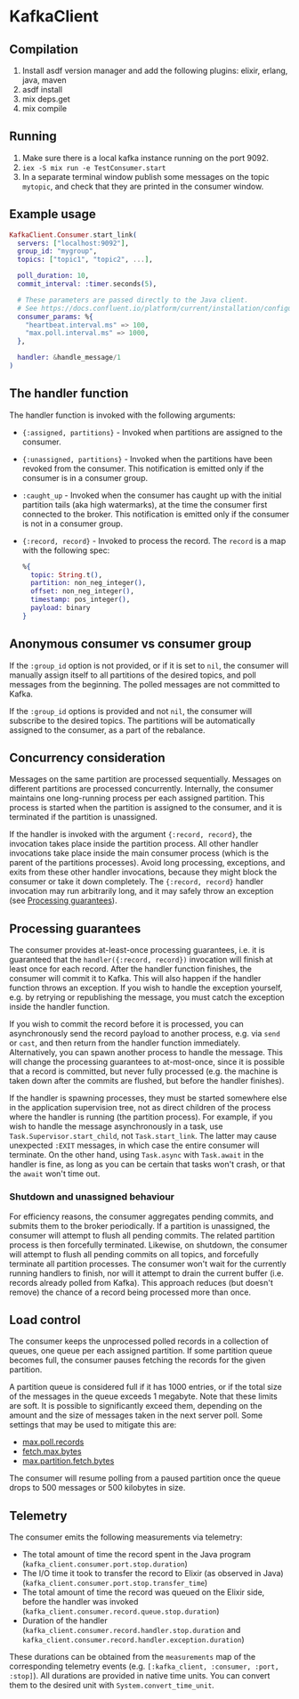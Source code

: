 # KafkaClient

## Compilation

1. Install asdf version manager and add the following plugins: elixir, erlang, java, maven
2. asdf install
3. mix deps.get
4. mix compile

## Running

1. Make sure there is a local kafka instance running on the port 9092.
2. `iex -S mix run -e TestConsumer.start`
3. In a separate terminal window publish some messages on the topic `mytopic`, and check that they are printed in the consumer window.

## Example usage

```elixir
KafkaClient.Consumer.start_link(
  servers: ["localhost:9092"],
  group_id: "mygroup",
  topics: ["topic1", "topic2", ...],

  poll_duration: 10,
  commit_interval: :timer.seconds(5),

  # These parameters are passed directly to the Java client.
  # See https://docs.confluent.io/platform/current/installation/configuration/consumer-configs.html
  consumer_params: %{
    "heartbeat.interval.ms" => 100,
    "max.poll.interval.ms" => 1000,
  },

  handler: &handle_message/1
)
```

## The handler function

The handler function is invoked with the following arguments:

- `{:assigned, partitions}` - Invoked when partitions are assigned to the consumer.
- `{:unassigned, partitions}` - Invoked when the partitions have been revoked from the consumer. This notification is emitted only if the consumer is in a consumer group.
- `:caught_up` - Invoked when the consumer has caught up with the initial partition tails (aka high watermarks), at the time the consumer first connected to the broker. This notification is emitted only if the consumer is not in a consumer group.
- `{:record, record}` - Invoked to process the record. The `record` is a map with the following spec:

    ```elixir
    %{
      topic: String.t(),
      partition: non_neg_integer(),
      offset: non_neg_integer(),
      timestamp: pos_integer(),
      payload: binary
    }
    ```

## Anonymous consumer vs consumer group

If the `:group_id` option is not provided, or if it is set to `nil`, the consumer will manually assign itself to all partitions of the desired topics, and poll messages from the beginning. The polled messages are not committed to Kafka.

If the `:group_id` options is provided and not `nil`, the consumer will subscribe to the desired topics. The partitions will be automatically assigned to the consumer, as a part of the rebalance.

## Concurrency consideration

Messages on the same partition are processed sequentially. Messages on different partitions are processed concurrently. Internally, the consumer maintains one long-running process per each assigned partition. This process is started when the partition is assigned to the consumer, and it is terminated if the partition is unassigned.

If the handler is invoked with the argument `{:record, record}`, the invocation takes place inside the partition process. All other handler invocations take place inside the main consumer process (which is the parent of the partitions processes). Avoid long processing, exceptions, and exits from these other handler invocations, because they might block the consumer or take it down completely. The `{:record, record}` handler invocation may run arbitrarily long, and it may safely throw an exception (see [Processing guarantees](#processing-guarantees)).

## Processing guarantees

The consumer provides at-least-once processing guarantees, i.e. it is guaranteed that the `handler({:record, record})` invocation will finish at least once for each record. After the handler function finishes, the consumer will commit it to Kafka. This will also happen if the handler function throws an exception. If you wish to handle the exception yourself, e.g. by retrying or republishing the message, you must catch the exception inside the handler function.

If you wish to commit the record before it is processed, you can asynchronously send the record payload to another process, e.g. via `send` or `cast`, and then return from the handler function immediately. Alternatively, you can spawn another process to handle the message. This will change the processing guarantees to at-most-once, since it is possible that a record is committed, but never fully processed (e.g. the machine is taken down after the commits are flushed, but before the handler finishes).

If the handler is spawning processes, they must be started somewhere else in the application supervision tree, not as direct children of the process where the handler is running (the partition process). For example, if you wish to handle the message asynchronously in a task, use `Task.Supervisor.start_child`, not `Task.start_link`. The latter may cause unexpected `:EXIT` messages, in which case the entire consumer will terminate. On the other hand, using `Task.async` with `Task.await` in the handler is fine, as long as you can be certain that tasks won't crash, or that the `await` won't time out.


### Shutdown and unassigned behaviour

For efficiency reasons, the consumer aggregates pending commits, and submits them to the broker periodically. If a partition is unassigned, the consumer will attempt to flush all pending commits. The related partition process is then forcefully terminated. Likewise, on shutdown, the consumer will attempt to flush all pending commits on all topics, and forcefully terminate all partition processes. The consumer won't wait for the currently running handlers to finish, nor will it attempt to drain the current buffer (i.e. records already polled from Kafka). This approach reduces (but doesn't remove) the chance of a record being processed more than once.

## Load control

The consumer keeps the unprocessed polled records in a collection of queues, one queue per each assigned partition. If some partition queue becomes full, the consumer pauses fetching the records for the given partition.

A partition queue is considered full if it has 1000 entries, or if the total size of the messages in the queue exceeds 1 megabyte. Note that these limits are soft. It is possible to significantly exceed them, depending on the amount and the size of messages taken in the next server poll. Some settings that may be used to mitigate this are:

- [max.poll.records](https://docs.confluent.io/platform/current/installation/configuration/consumer-configs.html#consumerconfigs_max.poll.records)
- [fetch.max.bytes](https://docs.confluent.io/platform/current/installation/configuration/consumer-configs.html#consumerconfigs_fetch.max.bytes)
- [max.partition.fetch.bytes](https://docs.confluent.io/platform/current/installation/configuration/consumer-configs.html#consumerconfigs_max.partition.fetch.bytes)

The consumer will resume polling from a paused partition once the queue drops to 500 messages or 500 kilobytes in size.

## Telemetry

The consumer emits the following measurements via telemetry:

- The total amount of time the record spent in the Java program (`kafka_client.consumer.port.stop.duration`)
- The I/O time it took to transfer the record to Elixir (as observed in Java) (`kafka_client.consumer.port.stop.transfer_time`)
- The total amount of time the record was queued on the Elixir side, before the handler was invoked (`kafka_client.consumer.record.queue.stop.duration`)
- Duration of the handler (`kafka_client.consumer.record.handler.stop.duration` and `kafka_client.consumer.record.handler.exception.duration`)

These durations can be obtained from the `measurements` map of the corresponding telemetry events (e.g. `[:kafka_client, :consumer, :port, :stop]`). All durations are provided in native time units. You can convert them to the desired unit with `System.convert_time_unit`.
